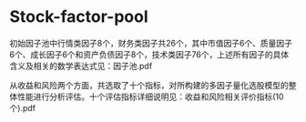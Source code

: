 # Stock-factor-pool
初始因子池中行情类因子8个，财务类因子共26个，其中市值因子6个、质量因子6个、成长因子6个和资产负债因子8个，技术类因子76个，上述所有因子的具体含义及相关的数学表达式见：因子池.pdf

从收益和风险两个方面，共选取了十个指标，对所构建的多因子量化选股模型的整体性能进行分析评估。十个评估指标详细说明见：收益和风险相关评价指标(10个).pdf
